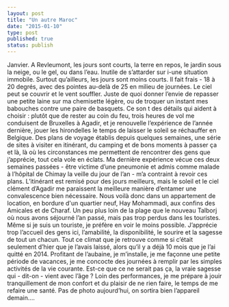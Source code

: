 ```yaml
---
layout: post
title: "Un autre Maroc"
date: "2015-01-10"
type: post
published: true
status: publish
---
```


Janvier. A Revleumont, les jours sont courts, la terre en repos, le jardin sous la neige, ou le gel, ou dans l’eau. Inutile de s’attarder sur i-une situation immobile. Surtout qu’ailleurs, les jours sont moins courts. Il fait frais - 18 à 20 degrés, avec des pointes au-delà de 25 en milieu de journées. Le ciel peut se couvrir et le vent souffler. Juste de quoi donner l’envie de repasser une petite laine sur ma chemisette légère, ou de troquer un instant mes babouches contre une paire de basquets. Ce son t des détails qui aident à choisir : plutôt que de rester au coin du feu, trois heures de vol me conduisent de Bruxelles à Agadir, et je renouvelle l’expérience de l’année dernière, jouer les hirondelles le temps de laisser le soleil se réchauffer en Belgique. Des plans de voyage établis depuis quelques semaines, une série de sites à visiter en itinérant, du camping et de bons moments à passer ça et là, là où les circonstances me permettent de rencontrer des gens que j’apprécie, tout cela vole en éclats. Ma dernière expérience vécue ces deux semaines passées - être victime d’une pneumonie et admis comme malade à l’hôpital de Chimay la veille du jour de l’an - m’a contraint à revoir ces plans. L’itinérant est remisé pour des jours meilleurs, mais le soleil et le ciel clément d’Agadir me paraissent la meilleure manière d’entamer une convalescence bien nécessaire. Nous voilà donc dans un appartement de location, en bordure d'un quartier neuf, Hay Mohammadi, aux confins des Amicales et de Charaf. Un peu plus loin de la plage que le nouveau Talborj où nous avons séjourné l’an passé, mais pas trop perdus dans les touristes. Même si je suis un touriste, je préfère en voir le moins possible. J’apprécie trop l’accueil des gens ici, l’amabilité, la disponibilité, le sourire et la sagesse de tout un chacun. Tout ce climat que je retrouve comme si c’était seulement d’hier que je l’avais laissé, alors qu’il y a déjà 10 mois que je l’ai quitté en 2014. Profitant de l’aubaine, je m’installe, je me façonne une petite période de vacances, je me concocte des journées à remplir par les simples activités de la vie courante. Est-ce que ce ne serait pas ça, la vraie sagesse qui - dit-on - vient avec l’âge ? Loin des performances, je me prépare à jouir tranquillement de mon confort et du plaisir de ne rien faire, le temps de me refaire une santé. Pas de photo aujourd’hui, on sortira bien l’appareil demain….
